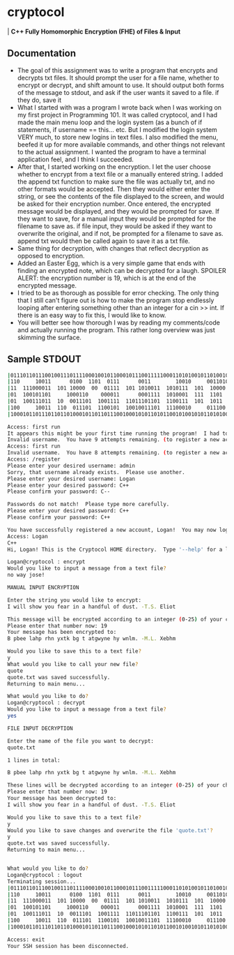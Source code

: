 # cryptocol
| **C++ Fully Homomorphic Encryption (FHE) of Files &amp; Input**


## Documentation

+ The goal of this assignment was to write a program that encrypts and decrypts txt files.  It should prompt the user for a file name, whether to encrypt or decrypt, and shift amount to use.  It should output both forms of the message to stdout, and ask if the user wants it saved to a file.  if they do, save it
+ What I started with was a program I wrote back when I was working on my first project in Programming 101.  It was called cryptocol, and I had made the main menu loop and the login system (as a bunch of if statements, if username == this... etc.  But I modified the login system VERY much, to store new logins in text files.  I also modified the menu, beefed it up for more available commands, and other things not relevant to the actual assignment.  I wanted the program to have a terminal application feel, and I think I succeeded.
+ After that, I started working on the encryption.  I let the user choose whether to encrypt from a text file or a manually entered string.  I added the append txt function to make sure the file was actually txt, and no other formats would be accepted.  Then they would either enter the string, or see the contents of the file displayed to the screen, and would be asked for their encryption number.  Once entered, the encrypted message would be displayed, and they would be prompted for save.  If they want to save, for a manual input they would be prompted for the filename to save as.  if file input, they would be asked if they want to overwrite the original, and if not, be prompted for a filename to save as.  append txt would then be called again to save it as a txt file.
+ Same thing for decryption, with changes that reflect decryption as opposed to encryption.
+ Added an Easter Egg, which is a very simple game that ends with finding an encrypted note, which can be decrypted for a laugh.  SPOILER ALERT: the encryption number is 19, which is at the end of the encrypted message.
+ I tried to be as thorough as possible for error checking.  The only thing that I still can't figure out is how to make the program stop endlessly looping after entering something other than an integer for a cin >> int.  If there is an easy way to fix this, I would like to know.
+ You will better see how thorough I was by reading my comments/code and actually running the program.  This rather long overview was just skimming the surface.

## Sample STDOUT

```sh
|0111011011100100111011110001001011000101110011111000110101001011010010110101110000101101001|
|110     10011      0100  1101  0111      0011        10010     0011010100010110111010011011|
|11  111000011  101 10000  00  01111  101 1010011  1010111  101  10000    1100   00011 10111|
|01  100101101     1000110    000011      0001111  1010001  111  1101  100111 101 |011 11101|
|01  100111011  10  0011101  1001111  11011101101  1100111  101  1011  011111 101 |111 10100|
|100     10011  110  011101  1100101  10010011101  11100010     011100    1000   01101    11|
|1000101101110110110100010110110111001000101011010110010100101011010100101110101011111101010|

Access: first run
It appears this might be your first time running the program!  I had to create a new database for you!  Please try again.
Invalid username.  You have 9 attempts remaining. (to register a new account, please type '/register')
Access: first run
Invalid username.  You have 8 attempts remaining. (to register a new account, please type '/register')
Access: /register
Please enter your desired username: admin
Sorry, that username already exists.  Please use another.
Please enter your desired username: Logan
Please enter your desired password: C++
Please confirm your password: C--

Passwords do not match!  Please type more carefully.
Please enter your desired password: C++
Please confirm your password: C++

You have successfully registered a new account, Logan!  You may now login.
Access: Logan
C++
Hi, Logan! This is the Cryptocol HOME directory.  Type '--help' for a list of commands.

Logan@cryptocol : encrypt
Would you like to input a message from a text file?
no way jose!

MANUAL INPUT ENCRYPTION

Enter the string you would like to encrypt:
I will show you fear in a handful of dust. -T.S. Eliot

This message will be encrypted according to an integer (0-25) of your choice.
Please enter that number now: 19
Your message has been encrypted to:
B pbee lahp rhn yxtk bg t atgwyne hy wnlm. -M.L. Xebhm

Would you like to save this to a text file?
y
What would you like to call your new file?
quote
quote.txt was saved successfully.
Returning to main menu...

What would you like to do?
Logan@cryptocol : decrypt
Would you like to input a message from a text file?
yes

FILE INPUT DECRYPTION

Enter the name of the file you want to decrypt:
quote.txt

1 lines in total:

B pbee lahp rhn yxtk bg t atgwyne hy wnlm. -M.L. Xebhm

These lines will be decrypted according to an integer (0-25) of your choice.
Please enter that number now: 19
Your message has been decrypted to:
I will show you fear in a handful of dust. -T.S. Eliot

Would you like to save this to a text file?
y
Would you like to save changes and overwrite the file 'quote.txt'?
y
quote.txt was saved successfully.
Returning to main menu...


What would you like to do?
Logan@cryptocol : logout
Terminating session...
|0111011011100100111011110001001011000101110011111000110101001011010010110101110000101101001|
|110     10011      0100  1101  0111      0011        10010     0011010100010110111010011011|
|11  111000011  101 10000  00  01111  101 1010011  1010111  101  10000    1100   00011 10111|
|01  100101101     1000110    000011      0001111  1010001  111  1101  100111 101 |011 11101|
|01  100111011  10  0011101  1001111  11011101101  1100111  101  1011  011111 101 |111 10100|
|100     10011  110  011101  1100101  10010011101  11100010     011100    1000   01101    11|
|1000101101110110110100010110110111001000101011010110010100101011010100101110101011111101010|

Access: exit
Your SSH session has been disconnected.
```
